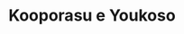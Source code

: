 --- 
title: "Kooporasu e Youkoso"
publishdate: "2019-5-24T16:48:46+02:00"
src: "https://365manga.net/manga/kooporasu-e-youkoso"
image: "https://data.365manga.net/images/thumbnails/19228-kooporasu-e-youkoso.jpg"
description: "Yamanobi Apartments have a story behind them: Anyone who lives there will gain something big, but lose something big as well. This is a collection of stories about the various tenants and their love lives. 1) Muroi Kaname has just moved into Yamanobi. The naturally unsocial Kaname doesn't care about stories, and also quickly manages to alienate himself from everyone in the building. But when his upstairs neighbor, talkative Fujimura,…"
---